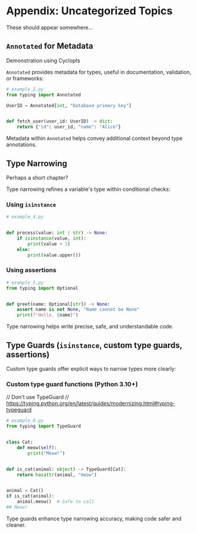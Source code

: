 # Appendix: Uncategorized Topics

These should appear somewhere...

## `Annotated` for Metadata

Demonstration using Cyclopts

`Annotated` provides metadata for types, useful in documentation, validation, or frameworks:

```python
# example_2.py
from typing import Annotated

UserID = Annotated[int, "Database primary key"]


def fetch_user(user_id: UserID) -> dict:
    return {"id": user_id, "name": "Alice"}
```

Metadata within `Annotated` helps convey additional context beyond type annotations.

## Type Narrowing

Perhaps a short chapter?

Type narrowing refines a variable's type within conditional checks:

### Using `isinstance`

```python
# example_4.py


def process(value: int | str) -> None:
    if isinstance(value, int):
        print(value + 1)
    else:
        print(value.upper())
```

### Using assertions

```python
# example_5.py
from typing import Optional


def greet(name: Optional[str]) -> None:
    assert name is not None, "Name cannot be None"
    print(f"Hello, {name}")
```

Type narrowing helps write precise, safe, and understandable code.

## Type Guards (`isinstance`, custom type guards, assertions)

Custom type guards offer explicit ways to narrow types more clearly:

### Custom type guard functions (Python 3.10+)

// Don't use TypeGuard
// https://typing.python.org/en/latest/guides/modernizing.html#typing-typeguard

```python
# example_6.py
from typing import TypeGuard


class Cat:
    def meow(self):
        print("Meow!")


def is_cat(animal: object) -> TypeGuard[Cat]:
    return hasattr(animal, "meow")


animal = Cat()
if is_cat(animal):
    animal.meow()  # Safe to call
## Meow!
```

Type guards enhance type narrowing accuracy, making code safer and cleaner.
